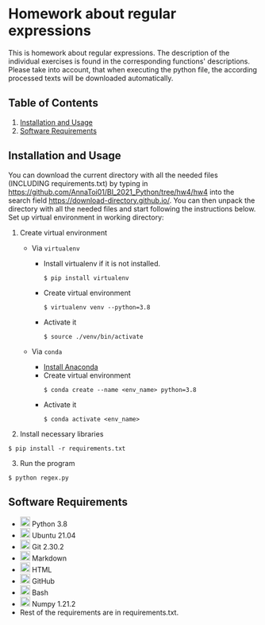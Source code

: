 # Homework about regular expressions
This is homework about regular expressions. The description of the individual exercises is found in the corresponding functions' descriptions. Please take into account, that when executing the python file, the according processed texts will be downloaded automatically.

## Table of Contents
1. [Installation and Usage](#instaus)
2. [Software Requirements](#Software)


<a name="instaus"></a>
## Installation and Usage

You can download the current directory with all the needed files (INCLUDING requirements.txt) by typing in https://github.com/AnnaToi01/BI_2021_Python/tree/hw4/hw4 into the search field https://download-directory.github.io/. You can then unpack the directory with all the needed files and start following the instructions below.
Set up virtual environment in working directory:
1. Create virtual environment
    * Via `virtualenv`

       * Install virtualenv if it is not installed.
         ```
         $ pip install virtualenv
         ```
       * Create virtual environment
         ```
         $ virtualenv venv --python=3.8
         ```
       * Activate it
         ```
         $ source ./venv/bin/activate
         ```
    * Via `conda`
        * [Install Anaconda](https://docs.anaconda.com/anaconda/install/index.html)
        * Create virtual environment
           ```
           $ conda create --name <env_name> python=3.8
           ```
        * Activate it
           ```
           $ conda activate <env_name>
2. Install necessary libraries
 ```
$ pip install -r requirements.txt
 ```
 3. Run the program
 ```
 $ python regex.py
 ```
 
 
 ## Software Requirements
* <img src=https://github.com/simple-icons/simple-icons/blob/develop/icons/python.svg height=20> Python 3.8
* <img src=https://github.com/simple-icons/simple-icons/blob/develop/icons/ubuntu.svg height = 20> Ubuntu 21.04
* <img src=https://github.com/simple-icons/simple-icons/blob/develop/icons/git.svg height = 20> Git 2.30.2
* <img src=https://github.com/simple-icons/simple-icons/blob/develop/icons/markdown.svg height=20> Markdown
* <img src=https://github.com/simple-icons/simple-icons/blob/develop/icons/html5.svg height=20> HTML
* <img src=https://github.com/simple-icons/simple-icons/blob/develop/icons/github.svg height=20> GitHub
* <img src=https://github.com/simple-icons/simple-icons/blob/develop/icons/gnubash.svg height=20> Bash
* <img src=https://github.com/simple-icons/simple-icons/blob/develop/icons/numpy.svg height=20> Numpy 1.21.2
* Rest of the requirements are in requirements.txt.
